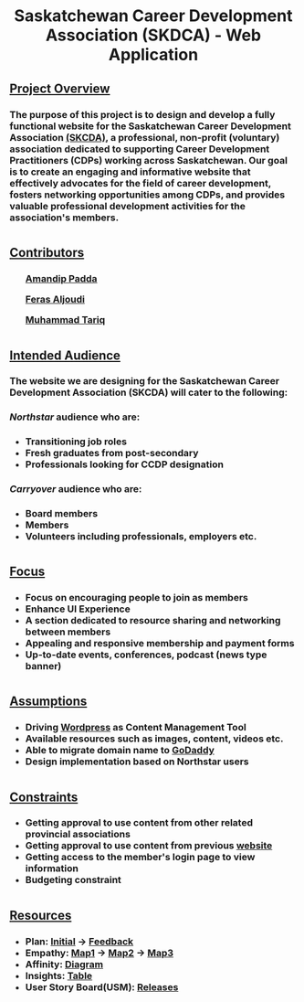 <h1 align = center>Saskatchewan Career Development Association (SKDCA) - Web Application</h1>

<h2><u>Project Overview</u></h2>

<h3>The purpose of this project is to design and develop a fully functional website for the Saskatchewan Career Development Association <a href = "http://www.skcda.ca/">(SKCDA)</a>, a professional, non-profit (voluntary) association dedicated to supporting Career Development Practitioners (CDPs) working across Saskatchewan. Our goal is to create an engaging and informative website that effectively advocates for the field of career development, fosters networking opportunities among CDPs, and provides valuable professional development activities for the association's members.</h3>
<h1></h1>

<h2><u>Contributors</u></h2>
<h3>

<ul><a href = "https://github.com/BinaryQuBit">Amandip Padda</a></ul>
<ul><a href = "https://github.com/ferasaljoudi">Feras Aljoudi</a></ul>
<ul><a href = "https://github.com/muhammadt1">Muhammad Tariq</a></ul>

</h3>
<h1></h1>

<h2><u>Intended Audience</u></h2>
<h3>The website we are designing for the Saskatchewan Career Development Association (SKCDA) will cater to the following:</h3>

<h3><i><strong>Northstar</strong></i> audience who are:</h3>

<h3>

- Transitioning job roles
- Fresh graduates from post-secondary
- Professionals looking for CCDP designation
</h3>

<h3><i><strong>Carryover</strong></i> audience who are:</h3>

<h3>

- Board members
- Members
- Volunteers including professionals, employers etc.
</h3>

<h1></h1>

<h2><u>Focus</u></h2>
<h3>

- Focus on encouraging people to join as members
- Enhance UI Experience
- A section dedicated to resource sharing and networking between members
- Appealing and responsive membership and payment forms
- Up-to-date events, conferences, podcast (news type banner)

</h3>
<h1></h1>

<h2><u>Assumptions</u></h2>
<h3>

- Driving <a href = "https://wordpress.com/">Wordpress</a> as Content Management Tool
- Available resources such as images, content, videos etc.
- Able to migrate domain name to  <a href = "https://www.godaddy.com/en-ca">GoDaddy</a>
- Design implementation based on Northstar users
</h3>
<h1></h1>

<h2><u>Constraints</u></h2>
<h3>

- Getting approval to use content from other related provincial associations
- Getting approval to use content from previous <a href = "http://www.skcda.ca/">website</a>
- Getting access to the member's login page to view information
- Budgeting constraint
</h3>
<h1></h1>

<h2><u>Resources</u></h2>
<h3>

- Plan: <a href = "https://binaryqubit.github.io/SKCDA---Webpage---Design/">Initial</a> &rarr; <a href = "https://binaryqubit.github.io/SKCDA---Webpage---Design/">Feedback</a>
- Empathy: <a href = https://github.com/BinaryQuBit/SKCDA---Webpage---Design/blob/main/Diagrams/Group%20Empathy%20Map%201.pdf>Map1</a> &rarr; <a href = https://github.com/BinaryQuBit/SKCDA---Webpage---Design/blob/main/Diagrams/Group%20Empathy%20Map%202.pdf>Map2</a> &rarr; <a href = https://github.com/BinaryQuBit/SKCDA---Webpage---Design/blob/main/Diagrams/Group%20Empathy%20Map%203.pdf>Map3</a>
- Affinity: <a href = https://github.com/BinaryQuBit/SKCDA---Webpage---Design/blob/main/Diagrams/Affinity%20Diagram.pdf>Diagram</a>
- Insights: <a href = https://github.com/BinaryQuBit/SKCDA---Webpage---Design/blob/main/Documents/Insights.pdf>Table</a>
- User Story Board(USM): <a href = https://github.com/BinaryQuBit/SKCDA---Webpage---Design/blob/main/Diagrams/usm-SKCDA.pdf>Releases</a>
